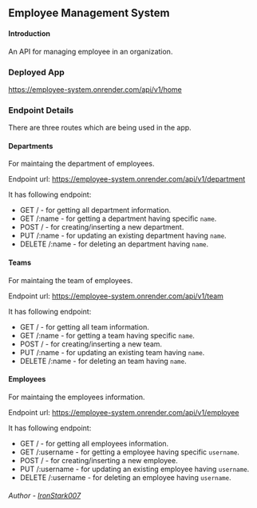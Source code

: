 ## Employee Management System

#### Introduction

An API for managing employee in an organization.

### Deployed App

https://employee-system.onrender.com/api/v1/home

### Endpoint Details

There are three routes which are being used in the app.

#### Departments

For maintaing the department of employees.

Endpoint url: https://employee-system.onrender.com/api/v1/department

It has following endpoint:

- GET / - for getting all department information.
- GET /:name - for getting a department having specific `name`.
- POST / - for creating/inserting a new department.
- PUT /:name - for updating an existing department having `name`.
- DELETE /:name - for deleting an department having `name`.

#### Teams

For maintaing the team of employees.

Endpoint url: https://employee-system.onrender.com/api/v1/team

It has following endpoint:

- GET / - for getting all team information.
- GET /:name - for getting a team having specific `name`.
- POST / - for creating/inserting a new team.
- PUT /:name - for updating an existing team having `name`.
- DELETE /:name - for deleting an team having `name`.

#### Employees

For maintaing the employees information.

Endpoint url: https://employee-system.onrender.com/api/v1/employee

It has following endpoint:

- GET / - for getting all employees information.
- GET /:username - for getting a employee having specific `username`.
- POST / - for creating/inserting a new employee.
- PUT /:username - for updating an existing employee having `username`.
- DELETE /:username - for deleting an employee having `username`.

###### Author - [IronStark007](https://github.com/IronStark007)
